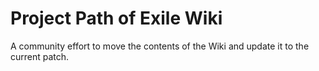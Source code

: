 # Project Path of Exile Wiki

A community effort to move the contents of the Wiki and update it to the current patch.
